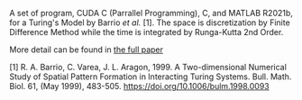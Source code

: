 A set of program, CUDA C (Parrallel Programming), C, and MATLAB R2021b, for a Turing's Model by Barrio _et al._ [1]. The space is discretization by Finite Difference Method while the time is integrated by Runga-Kutta 2nd Order.

More detail can be found in [the full paper](https://doi.org/10.1145/3575882.3575910)

[1] R. A. Barrio, C. Varea, J. L. Aragon, 1999. A Two-dimensional Numerical Study of Spatial Pattern Formation in Interacting Turing Systems. Bull. Math. Biol. 61, (May 1999), 483-505. https://doi.org/10.1006/bulm.1998.0093
